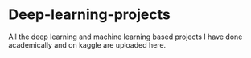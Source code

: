 # Deep-learning-projects
All the deep learning and machine learning based projects I have done academically and on kaggle are uploaded here.
